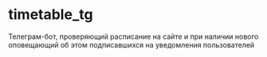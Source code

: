 # timetable_tg
Телеграм-бот, проверяющий расписание на сайте и при наличии нового оповещающий об этом подписавшихся на уведомления пользователей
